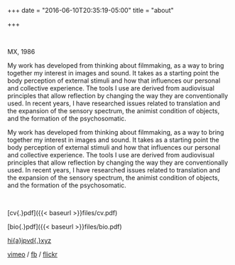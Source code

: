 +++
date = "2016-06-10T20:35:19-05:00"
title = "about"

+++

</br>

MX, 1986

My work has developed from thinking about filmmaking, as a way to bring together my interest in images and sound. It takes as a starting point the body perception of external stimuli and how that influences our personal and collective experience. The tools I use are derived from audiovisual principles that allow reflection by changing the way they are conventionally used. In recent years, I have researched issues related to translation and the expansion of the sensory spectrum, the animist condition of objects, and the formation of the psychosomatic.

<p class="english">My work has developed from thinking about filmmaking, as a way to bring together my interest in images and sound. It takes as a starting point the body perception of external stimuli and how that influences our personal and collective experience. The tools I use are derived from audiovisual principles that allow reflection by changing the way they are conventionally used. In recent years, I have researched issues related to translation and the expansion of the sensory spectrum, the animist condition of objects, and the formation of the psychosomatic.</p>

</br>

[cv{.}pdf]({{< baseurl >}}files/cv.pdf)

[bio{.}pdf]({{< baseurl >}}files/bio.pdf)

[hi{a}jpvd{.}xyz](mailto:hi@jpvd.xyz)

[vimeo](https://vimeo.com/juanpablovillegas) / [fb](https://www.facebook.com/juan.p.villegas.96) / [flickr]()